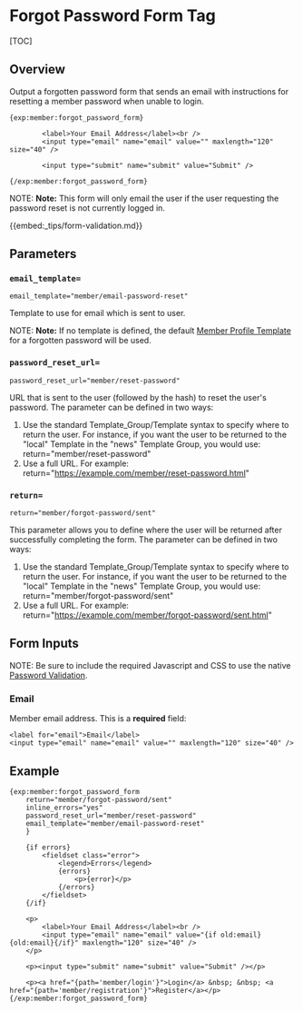 <!--
    This source file is part of the open source project
    ExpressionEngine User Guide (https://github.com/ExpressionEngine/ExpressionEngine-User-Guide)

    @link      https://expressionengine.com/
    @copyright Copyright (c) 2003-2020, Packet Tide, LLC (https://packettide.com)
    @license   https://expressionengine.com/license Licensed under Apache License, Version 2.0
-->

# Forgot Password Form Tag

[TOC]

## Overview

Output a forgotten password form that sends an email with instructions for resetting a member password when unable to login.

    {exp:member:forgot_password_form}

            <label>Your Email Address</label><br />
            <input type="email" name="email" value="" maxlength="120" size="40" />

			<input type="submit" name="submit" value="Submit" />

    {/exp:member:forgot_password_form}


NOTE: **Note:** This form will only email the user if the user requesting the password reset is not currently logged in.

{{embed:_tips/form-validation.md}}

## Parameters

### `email_template=`

    email_template="member/email-password-reset"

Template to use for email which is sent to user.

NOTE: **Note:** If no template is defined, the default [Member Profile Template](control-panel/template-manager.md#member-profile-templates) for a forgotten password will be used.

### `password_reset_url=`

    password_reset_url="member/reset-password"

URL that is sent to the user (followed by the hash) to reset the user's password. The parameter can be defined in two ways:

1.  Use the standard Template_Group/Template syntax to specify where to return the user. For instance, if you want the user to be returned to the "local" Template in the "news" Template Group, you would use: return="member/reset-password"
2.  Use a full URL. For example: return="<https://example.com/member/reset-password.html>"

### `return=`

    return="member/forgot-password/sent"

This parameter allows you to define where the user will be returned after successfully completing the form. The parameter can be defined in two ways:

1.  Use the standard Template_Group/Template syntax to specify where to return the user. For instance, if you want the user to be returned to the "local" Template in the "news" Template Group, you would use: return="member/forgot-password/sent"
2.  Use a full URL. For example: return="<https://example.com/member/forgot-password/sent.html>"


## Form Inputs
NOTE: Be sure to include the required Javascript and CSS to use the native [Password Validation](member/password-validation.md).

### Email

Member email address. This is a **required** field:

    <label for="email">Email</label>
    <input type="email" name="email" value="" maxlength="120" size="40" />

## Example

    {exp:member:forgot_password_form
        return="member/forgot-password/sent"
        inline_errors="yes"
        password_reset_url="member/reset-password"
        email_template="member/email-password-reset"
        }

        {if errors}
            <fieldset class="error">
                <legend>Errors</legend>
                {errors}
                    <p>{error}</p>
                {/errors}
            </fieldset>
        {/if}

        <p>
            <label>Your Email Address</label><br />
            <input type="email" name="email" value="{if old:email}{old:email}{/if}" maxlength="120" size="40" />
        </p>

        <p><input type="submit" name="submit" value="Submit" /></p>

        <p><a href="{path='member/login'}">Login</a> &nbsp; &nbsp; <a href="{path='member/registration'}">Register</a></p>
    {/exp:member:forgot_password_form}
